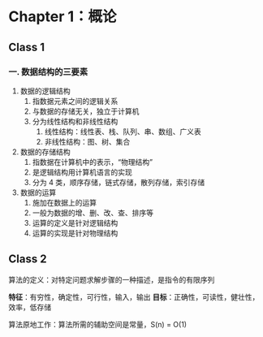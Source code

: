 # Chapter 1：概论

## Class 1

### 一.	数据结构的三要素
1. 数据的逻辑结构
	1. 指数据元素之间的逻辑关系
	2. 与数据的存储无关，独立于计算机
	3. 分为线性结构和非线性结构
		1. 线性结构：线性表、栈、队列、串、数组、广义表
		2. 非线性结构：图、树、集合
2. 数据的存储结构
	1. 指数据在计算机中的表示，“物理结构”
	2. 是逻辑结构用计算机语言的实现
	3. 分为 4 类，顺序存储，链式存储，散列存储，索引存储
3. 数据的运算
	1. 施加在数据上的运算
	2. 一般为数据的增、删、改、查、排序等
	3. 运算的定义是针对逻辑结构
	4. 运算的实现是针对物理结构

## Class 2
算法的定义：对特定问题求解步骤的一种描述，是指令的有限序列

**特征**：有穷性，确定性，可行性，输入，输出
**目标**：正确性，可读性，健壮性，效率，低存储

算法原地工作：算法所需的辅助空间是常量，S(n) = O(1)
